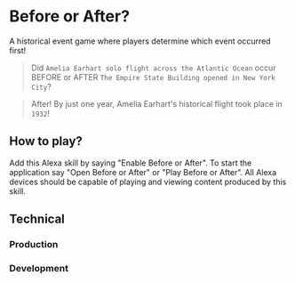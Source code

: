 # Before or After?
A historical event game where players determine which event occurred first!
> Did `Amelia Earhart solo flight across the Atlantic Ocean` occur BEFORE or AFTER `The Empire State Building opened in New York City`?

> After! By just one year, Amelia Earhart's historical flight took place in `1932`!

## How to play?
Add this Alexa skill by saying "Enable Before or After". To start the application say "Open Before or After" or "Play Before or After". All Alexa devices should be capable of playing and viewing content produced by this skill.

## Technical
### Production

### Development
